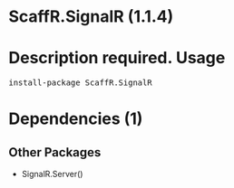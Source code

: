 ﻿ScaffR.SignalR (1.1.4)
======
Description required.
Usage
======
<pre>install-package ScaffR.SignalR</pre>
Dependencies (1)
=====

Other Packages
------
* SignalR.Server()
